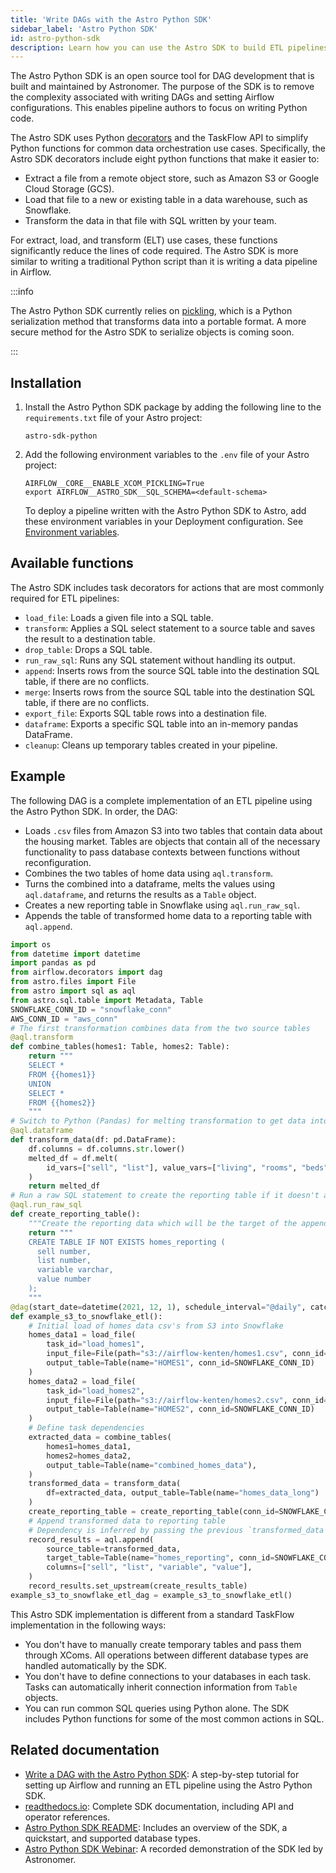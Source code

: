 ```yaml
---
title: 'Write DAGs with the Astro Python SDK'
sidebar_label: 'Astro Python SDK'
id: astro-python-sdk
description: Learn how you can use the Astro SDK to build ETL pipelines with Python.
---
```


The Astro Python SDK is an open source tool for DAG development that is built and maintained by Astronomer. The purpose of the SDK is to remove the complexity associated with writing DAGs and setting Airflow configurations. This enables pipeline authors to focus on writing Python code.

The Astro SDK uses Python [decorators](https://realpython.com/primer-on-python-decorators/) and the TaskFlow API to simplify Python functions for common data orchestration use cases. Specifically, the Astro SDK decorators include eight python functions that make it easier to:

- Extract a file from a remote object store, such as Amazon S3 or Google Cloud Storage (GCS).
- Load that file to a new or existing table in a data warehouse, such as Snowflake.
- Transform the data in that file with SQL written by your team.

For extract, load, and transform (ELT) use cases, these functions significantly reduce the lines of code required. The Astro SDK is more similar to writing a traditional Python script than it is writing a data pipeline in Airflow.

:::info

The Astro Python SDK currently relies on [pickling](https://docs.python.org/3/library/pickle.html), which is a Python serialization method that transforms data into a portable format. A more secure method for the Astro SDK to serialize objects is coming soon.

:::

## Installation

1. Install the Astro Python SDK package by adding the following line to the `requirements.txt` file of your Astro project:

    ```text
    astro-sdk-python
    ```

2. Add the following environment variables to the `.env` file of your Astro project:

    ```text
    AIRFLOW__CORE__ENABLE_XCOM_PICKLING=True
    export AIRFLOW__ASTRO_SDK__SQL_SCHEMA=<default-schema>
    ```

    To deploy a pipeline written with the Astro Python SDK to Astro, add these environment variables in your Deployment configuration. See [Environment variables](environment-variables.md).

## Available functions

The Astro SDK includes task decorators for actions that are most commonly required for ETL pipelines:

- `load_file`: Loads a given file into a SQL table.
- `transform`: Applies a SQL select statement to a source table and saves the result to a destination table.
- `drop_table`: Drops a SQL table.
- `run_raw_sql`: Runs any SQL statement without handling its output.
- `append`: Inserts rows from the source SQL table into the destination SQL table, if there are no conflicts.
- `merge`: Inserts rows from the source SQL table into the destination SQL table, if there are no conflicts.
- `export_file`: Exports SQL table rows into a destination file.
- `dataframe`: Exports a specific SQL table into an in-memory pandas DataFrame.
- `cleanup`: Cleans up temporary tables created in your pipeline.

## Example

The following DAG is a complete implementation of an ETL pipeline using the Astro Python SDK. In order, the DAG:

- Loads `.csv` files from Amazon S3 into two tables that contain data about the housing market. Tables are objects that contain all of the necessary functionality to pass database contexts between functions without reconfiguration.
- Combines the two tables of home data using `aql.transform`.
- Turns the combined into a dataframe, melts the values using `aql.dataframe`, and returns the results as a `Table` object.
- Creates a new reporting table in Snowflake using `aql.run_raw_sql`.
- Appends the table of transformed home data to a reporting table with `aql.append`.

```python
import os
from datetime import datetime
import pandas as pd
from airflow.decorators import dag
from astro.files import File
from astro import sql as aql
from astro.sql.table import Metadata, Table
SNOWFLAKE_CONN_ID = "snowflake_conn"
AWS_CONN_ID = "aws_conn"
# The first transformation combines data from the two source tables
@aql.transform
def combine_tables(homes1: Table, homes2: Table):
    return """
    SELECT *
    FROM {{homes1}}
    UNION
    SELECT *
    FROM {{homes2}}
    """
# Switch to Python (Pandas) for melting transformation to get data into long format
@aql.dataframe
def transform_data(df: pd.DataFrame):
    df.columns = df.columns.str.lower()
    melted_df = df.melt(
        id_vars=["sell", "list"], value_vars=["living", "rooms", "beds", "baths", "age"]
    )
    return melted_df
# Run a raw SQL statement to create the reporting table if it doesn't already exist
@aql.run_raw_sql
def create_reporting_table():
    """Create the reporting data which will be the target of the append method"""
    return """
    CREATE TABLE IF NOT EXISTS homes_reporting (
      sell number,
      list number,
      variable varchar,
      value number
    );
    """
@dag(start_date=datetime(2021, 12, 1), schedule_interval="@daily", catchup=False)
def example_s3_to_snowflake_etl():
    # Initial load of homes data csv's from S3 into Snowflake
    homes_data1 = load_file(
        task_id="load_homes1",
        input_file=File(path="s3://airflow-kenten/homes1.csv", conn_id=AWS_CONN_ID),
        output_table=Table(name="HOMES1", conn_id=SNOWFLAKE_CONN_ID)
    )
    homes_data2 = load_file(
        task_id="load_homes2",
        input_file=File(path="s3://airflow-kenten/homes2.csv", conn_id=AWS_CONN_ID),
        output_table=Table(name="HOMES2", conn_id=SNOWFLAKE_CONN_ID)
    )
    # Define task dependencies
    extracted_data = combine_tables(
        homes1=homes_data1,
        homes2=homes_data2,
        output_table=Table(name="combined_homes_data"),
    )
    transformed_data = transform_data(
        df=extracted_data, output_table=Table(name="homes_data_long")
    )
    create_reporting_table = create_reporting_table(conn_id=SNOWFLAKE_CONN_ID)
    # Append transformed data to reporting table
    # Dependency is inferred by passing the previous `transformed_data` task to `source_table` param
    record_results = aql.append(
        source_table=transformed_data,
        target_table=Table(name="homes_reporting", conn_id=SNOWFLAKE_CONN_ID),
        columns=["sell", "list", "variable", "value"],
    )
    record_results.set_upstream(create_results_table)
example_s3_to_snowflake_etl_dag = example_s3_to_snowflake_etl()
```

This Astro SDK implementation is different from a standard TaskFlow implementation in the following ways:

- You don't have to manually create temporary tables and pass them through XComs. All operations between different database types are handled automatically by the SDK.
- You don't have to define connections to your databases in each task. Tasks can automatically inherit connection information from `Table` objects.
- You can run common SQL queries using Python alone. The SDK includes Python functions for some of the most common actions in SQL.

## Related documentation

- [Write a DAG with the Astro Python SDK](https://docs.astronomer.io/tutorials/astro-python-sdk): A step-by-step tutorial for setting up Airflow and running an ETL pipeline using the Astro Python SDK.
- [readthedocs.io](https://astro-sdk.readthedocs.io/en/latest/): Complete SDK documentation, including API and operator references.
- [Astro Python SDK README](https://github.com/astronomer/astro-sdk): Includes an overview of the SDK, a quickstart, and supported database types.
- [Astro Python SDK Webinar](https://www.astronomer.io/events/recaps/the-astro-python-sdk/): A recorded demonstration of the SDK led by Astronomer.

